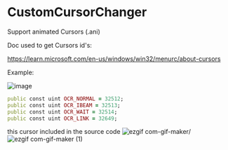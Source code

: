 # CustomCursorChanger
 Support animated Cursors (.ani)

Doc used to get Cursors id's:

https://learn.microsoft.com/en-us/windows/win32/menurc/about-cursors

Example:

![image](https://github.com/SwagAPI/CustomCursorChanger/assets/108799236/1835f498-3d41-4e7c-a445-65f601c7835f)
```ruby
public const uint OCR_NORMAL = 32512;
public const uint OCR_IBEAM = 32513;
public const uint OCR_WAIT = 32514;
public const uint OCR_LINK = 32649;
```
this cursor included in the source code
![ezgif com-gif-maker](https://github.com/SwagAPI/CustomCursorChanger/assets/108799236/6ede8453-107b-4f99-b7ca-40745ade9427)/
![ezgif com-gif-maker (1)](https://github.com/SwagAPI/CustomCursorChanger/assets/108799236/2b04579d-4c18-488a-aefa-a7bfa4de615c)
